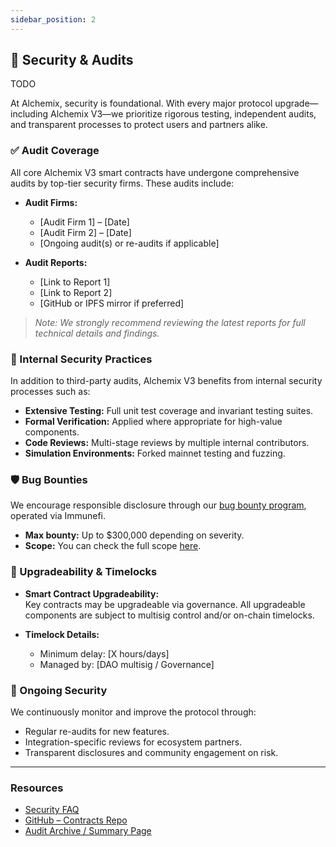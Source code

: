 ```yaml
---
sidebar_position: 2
---
```


## 🔐 Security & Audits

TODO

At Alchemix, security is foundational. With every major protocol upgrade—including Alchemix V3—we prioritize rigorous testing, independent audits, and transparent processes to protect users and partners alike.

### ✅ Audit Coverage

All core Alchemix V3 smart contracts have undergone comprehensive audits by top-tier security firms. These audits include:

- **Audit Firms:**

  - [Audit Firm 1] – [Date]
  - [Audit Firm 2] – [Date]
  - [Ongoing audit(s) or re-audits if applicable]

- **Audit Reports:**

  - [Link to Report 1]
  - [Link to Report 2]
  - [GitHub or IPFS mirror if preferred]

> _Note: We strongly recommend reviewing the latest reports for full technical details and findings._

### 🧪 Internal Security Practices

In addition to third-party audits, Alchemix V3 benefits from internal security processes such as:

- **Extensive Testing:** Full unit test coverage and invariant testing suites.
- **Formal Verification:** Applied where appropriate for high-value components.
- **Code Reviews:** Multi-stage reviews by multiple internal contributors.
- **Simulation Environments:** Forked mainnet testing and fuzzing.

### 🛡 Bug Bounties

We encourage responsible disclosure through our [bug bounty program](https://immunefi.com/bug-bounty/alchemix/information/), operated via Immunefi.

- **Max bounty:** Up to $300,000 depending on severity.
- **Scope:** You can check the full scope [here](https://immunefi.com/bug-bounty/alchemix/scope/#top).

### 🔄 Upgradeability & Timelocks

- **Smart Contract Upgradeability:**  
  Key contracts may be upgradeable via governance. All upgradeable components are subject to multisig control and/or on-chain timelocks.
- **Timelock Details:**

  - Minimum delay: [X hours/days]
  - Managed by: [DAO multisig / Governance]

### 📢 Ongoing Security

We continuously monitor and improve the protocol through:

- Regular re-audits for new features.
- Integration-specific reviews for ecosystem partners.
- Transparent disclosures and community engagement on risk.

---

### Resources

- [Security FAQ](#)
- [GitHub – Contracts Repo](#)
- [Audit Archive / Summary Page](#)

